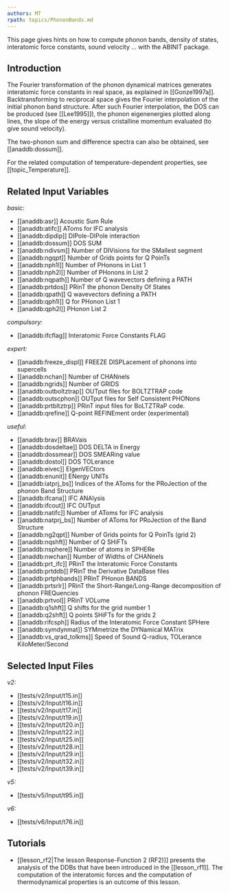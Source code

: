 ```yaml
---
authors: MT
rpath: topics/PhononBands.md
---
```

<!--
This file is automatically generated by mksite.py. All changes will be lost.
Change the input yaml files or the python code
-->

This page gives hints on how to compute phonon bands, density of states, interatomic force constants, sound
velocity ... with the ABINIT package.

## Introduction

The Fourier transformation of the phonon dynamical matrices generates
interatomic force constants in real space, as explained in [[Gonze1997a]].
Backtransforming to reciprocal space gives the Fourier interpolation of the
initial phonon band structure. After such Fourier interpolation, the DOS can
be produced (see [[Lee1995]]), the phonon eigenenergies plotted along lines,
the slope of the energy versus cristalline momentum evaluated (to give sound
velocity).

The two-phonon sum and difference spectra can also be obtained, see
[[anaddb:dossum]].

For the related computation of temperature-dependent properties, see
[[topic_Temperature]].



## Related Input Variables

*basic:*

- [[anaddb:asr]]  Acoustic Sum Rule
- [[anaddb:atifc]]  AToms for IFC analysis
- [[anaddb:dipdip]]  DIPole-DIPole interaction
- [[anaddb:dossum]]  DOS SUM
- [[anaddb:ndivsm]]  Number of DIVisions for the SMallest segment
- [[anaddb:ngqpt]]  Number of Grids points for Q PoinTs
- [[anaddb:nph1l]]  Number of PHonons in List 1
- [[anaddb:nph2l]]  Number of PHonons in List 2
- [[anaddb:nqpath]]  Number of Q wavevectors defining a PATH
- [[anaddb:prtdos]]  PRinT the phonon Density Of States
- [[anaddb:qpath]]  Q wavevectors defining a PATH
- [[anaddb:qph1l]]  Q for PHonon List 1
- [[anaddb:qph2l]]  PHonon List 2
 
*compulsory:*

- [[anaddb:ifcflag]]  Interatomic Force Constants FLAG
 
*expert:*

- [[anaddb:freeze_displ]]  FREEZE DISPLacement of phonons into supercells
- [[anaddb:nchan]]  Number of CHANnels
- [[anaddb:ngrids]]  Number of GRIDS
- [[anaddb:outboltztrap]]  OUTput files for BOLTZTRAP code
- [[anaddb:outscphon]]  OUTput files for Self Consistent PHONons
- [[anaddb:prtbltztrp]]  PRinT input files for BoLTZTRaP code.
- [[anaddb:qrefine]]  Q-point REFINEment order (experimental)
 
*useful:*

- [[anaddb:brav]]  BRAVais
- [[anaddb:dosdeltae]]  DOS DELTA in Energy
- [[anaddb:dossmear]]  DOS SMEARing value
- [[anaddb:dostol]]  DOS TOLerance
- [[anaddb:eivec]]  EIgenVECtors
- [[anaddb:enunit]]  ENergy UNITs
- [[anaddb:iatprj_bs]]  Indices of the AToms for the PRoJection of the phonon Band Structure
- [[anaddb:ifcana]]  IFC ANAlysis
- [[anaddb:ifcout]]  IFC OUTput
- [[anaddb:natifc]]  Number of AToms for IFC analysis
- [[anaddb:natprj_bs]]  Number of AToms for PRoJection of the Band Structure
- [[anaddb:ng2qpt]]  Number of Grids points for Q PoinTs (grid 2)
- [[anaddb:nqshft]]  Number of Q SHiFTs
- [[anaddb:nsphere]]  Number of atoms in SPHERe
- [[anaddb:nwchan]]  Number of Widths of CHANnels
- [[anaddb:prt_ifc]]  PRinT the Interatomic Force Constants
- [[anaddb:prtddb]]  PRinT the Derivative DataBase files
- [[anaddb:prtphbands]]  PRinT PHonon BANDS
- [[anaddb:prtsrlr]]  PRinT the Short-Range/Long-Range decomposition of phonon FREQuencies
- [[anaddb:prtvol]]  PRinT VOLume
- [[anaddb:q1shft]]  Q shifts for the grid number 1
- [[anaddb:q2shft]]  Q points SHiFTs for the grids 2
- [[anaddb:rifcsph]]  Radius of the Interatomic Force Constant SPHere
- [[anaddb:symdynmat]]  SYMmetrize the DYNamical MATrix
- [[anaddb:vs_qrad_tolkms]]  Speed of Sound Q-radius, TOLerance KiloMeter/Second
 

## Selected Input Files

*v2:*

- [[tests/v2/Input/t15.in]]
- [[tests/v2/Input/t16.in]]
- [[tests/v2/Input/t17.in]]
- [[tests/v2/Input/t19.in]]
- [[tests/v2/Input/t20.in]]
- [[tests/v2/Input/t22.in]]
- [[tests/v2/Input/t25.in]]
- [[tests/v2/Input/t28.in]]
- [[tests/v2/Input/t29.in]]
- [[tests/v2/Input/t32.in]]
- [[tests/v2/Input/t39.in]]
 
*v5:*

- [[tests/v5/Input/t95.in]]
 
*v6:*

- [[tests/v6/Input/t76.in]]
 

## Tutorials

* [[lesson_rf2|The lesson Response-Function 2 (RF2)]] presents the analysis of the DDBs that have been introduced in the [[lesson_rf1]]. The computation of the interatomic forces and the computation of thermodynamical properties is an outcome of this lesson.

